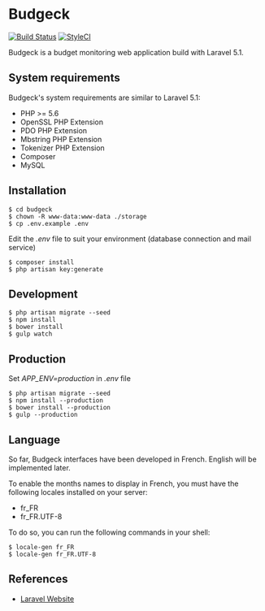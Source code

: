 # Budgeck

[![Build Status](https://travis-ci.org/ctessier/budgeck.svg?branch=master)](https://travis-ci.org/ctessier/budgeck)
[![StyleCI](https://styleci.io/repos/41213910/shield?branch=master)](https://styleci.io/repos/41213910)

Budgeck is a budget monitoring web application build with Laravel 5.1.

## System requirements

Budgeck's system requirements are similar to Laravel 5.1:

- PHP >= 5.6
- OpenSSL PHP Extension
- PDO PHP Extension
- Mbstring PHP Extension
- Tokenizer PHP Extension
- Composer
- MySQL


## Installation

```shell
$ cd budgeck
$ chown -R www-data:www-data ./storage
$ cp .env.example .env
```

Edit the *.env* file to suit your environment (database connection and mail service)

```shell
$ composer install
$ php artisan key:generate
```

## Development

```shell
$ php artisan migrate --seed
$ npm install
$ bower install
$ gulp watch
```

## Production

Set *APP_ENV=production* in *.env* file

```shell
$ php artisan migrate --seed
$ npm install --production
$ bower install --production
$ gulp --production
```

## Language

So far, Budgeck interfaces have been developed in French. English will be implemented later.

To enable the months names to display in French, you must have the following locales installed on your server:
- fr_FR
- fr_FR.UTF-8

To do so, you can run the following commands in your shell:

```shell
$ locale-gen fr_FR
$ locale-gen fr_FR.UTF-8
```

## References

- [Laravel Website](http://laravel.com/)
